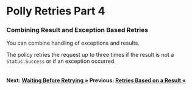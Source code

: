 # Polly Retries Part 4

### Combining Result and Exception Based Retries
You can combine handling of exceptions and results. 

The policy retries the request up to three times if the result is not a `Status.Success` or if an exception occurred.

``` cs --region retryIfIncorrectStatusOrException --source-file .\src\Program.cs --project .\src\PollyDemo.csproj 
```

#### Next: [Waiting Before Retrying  &raquo;](./waitAndRetry.md) Previous: [Retries Based on a Result &laquo;](../retryIfIncorrectStatus.md)
